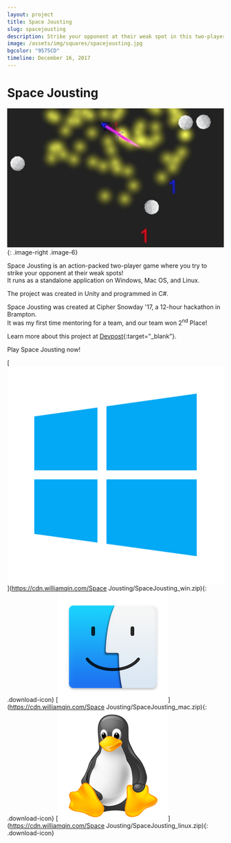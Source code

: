 ```yaml
---
layout: project
title: Space Jousting
slug: spacejousting
description: Strike your opponent at their weak spot in this two-player game!
image: /assets/img/squares/spacejousting.jpg
bgcolor: "9575CD"
timeline: December 16, 2017
---
```


# Space Jousting

![Space Jousting](/assets/img/spacejousting1-min.jpg){: .image-right .image-6}

Space Jousting is an action-packed two-player game where you try to strike your opponent at their weak spots!  
It runs as a standalone application on Windows, Mac OS, and Linux.  

The project was created in Unity and programmed in C#.  

Space Jousting was created at Cipher Snowday '17, a 12-hour hackathon in Brampton.  
It was my first time mentoring for a team, and our team won 2<sup>nd</sup> Place! 


Learn more about this project at [Devpost](https://devpost.com/software/space-jousting){:target="_blank"}.  


Play Space Jousting now!  

[![Space Jousting Windows](/assets/icons/winicon.png)](https://cdn.williamqin.com/Space Jousting/SpaceJousting_win.zip){: .download-icon}
[![Space Jousting Mac](/assets/icons/macicon.png)](https://cdn.williamqin.com/Space Jousting/SpaceJousting_mac.zip){: .download-icon}
[![Space Jousting Linux](/assets/icons/linicon.png)](https://cdn.williamqin.com/Space Jousting/SpaceJousting_linux.zip){: .download-icon}